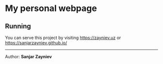 # My personal webpage

## Running

You can serve this project by visiting https://zayniev.uz or https://sanjarzayniev.github.io/ 

<hr>

Author: **Sanjar Zayniev**
